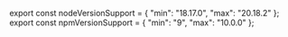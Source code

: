 export const nodeVersionSupport = { "min": "18.17.0", "max": "20.18.2" };
export const npmVersionSupport = { "min": "9", "max": "10.0.0" };